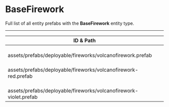 # BaseFirework
Full list of all <Badge type="warning" text="3"/> entity prefabs with the **BaseFirework** entity type.

---
| ID & Path |
| --- |
| <a href="#4042905807"><Badge id="4042905807" type="tip" text="#"/></a> <Badge type="tip" text="4042905807"/> <Badge type="info" text="Rust.PropRenderer"/> <Badge type="info" text="GroundWatch"/> <Badge type="info" text="DestroyOnGroundMissing"/> <Badge type="info" text="Deployable"/> <Badge type="info" text="Construction"/> <Badge type="info" text="DeployableDecay"/> <br> assets/prefabs/deployable/fireworks/volcanofirework.prefab |
| <a href="#1311124308"><Badge id="1311124308" type="tip" text="#"/></a> <Badge type="tip" text="1311124308"/> <Badge type="info" text="Rust.PropRenderer"/> <Badge type="info" text="GroundWatch"/> <Badge type="info" text="DestroyOnGroundMissing"/> <Badge type="info" text="Deployable"/> <Badge type="info" text="Construction"/> <Badge type="info" text="DeployableDecay"/> <br> assets/prefabs/deployable/fireworks/volcanofirework-red.prefab |
| <a href="#2771932546"><Badge id="2771932546" type="tip" text="#"/></a> <Badge type="tip" text="2771932546"/> <Badge type="info" text="Rust.PropRenderer"/> <Badge type="info" text="GroundWatch"/> <Badge type="info" text="DestroyOnGroundMissing"/> <Badge type="info" text="Deployable"/> <Badge type="info" text="Construction"/> <Badge type="info" text="DeployableDecay"/> <br> assets/prefabs/deployable/fireworks/volcanofirework-violet.prefab |
